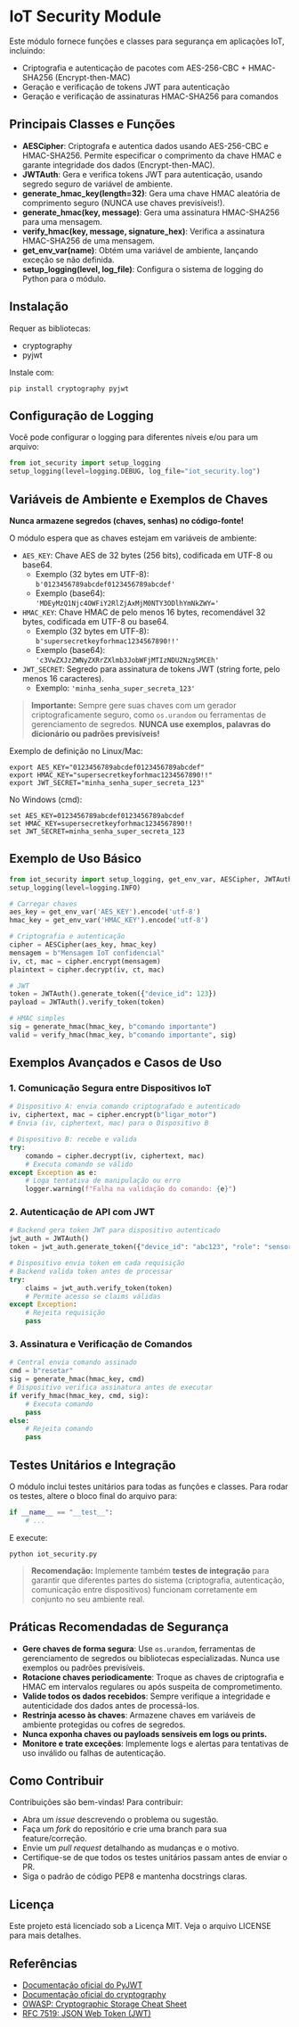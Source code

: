 # IoT Security Module

Este módulo fornece funções e classes para segurança em aplicações IoT, incluindo:
- Criptografia e autenticação de pacotes com AES-256-CBC + HMAC-SHA256 (Encrypt-then-MAC)
- Geração e verificação de tokens JWT para autenticação
- Geração e verificação de assinaturas HMAC-SHA256 para comandos

## Principais Classes e Funções

- **AESCipher**: Criptografa e autentica dados usando AES-256-CBC e HMAC-SHA256. Permite especificar o comprimento da chave HMAC e garante integridade dos dados (Encrypt-then-MAC).
- **JWTAuth**: Gera e verifica tokens JWT para autenticação, usando segredo seguro de variável de ambiente.
- **generate_hmac_key(length=32)**: Gera uma chave HMAC aleatória de comprimento seguro (NUNCA use chaves previsíveis!).
- **generate_hmac(key, message)**: Gera uma assinatura HMAC-SHA256 para uma mensagem.
- **verify_hmac(key, message, signature_hex)**: Verifica a assinatura HMAC-SHA256 de uma mensagem.
- **get_env_var(name)**: Obtém uma variável de ambiente, lançando exceção se não definida.
- **setup_logging(level, log_file)**: Configura o sistema de logging do Python para o módulo.

## Instalação

Requer as bibliotecas:
- cryptography
- pyjwt

Instale com:
```
pip install cryptography pyjwt
```

## Configuração de Logging

Você pode configurar o logging para diferentes níveis e/ou para um arquivo:
```python
from iot_security import setup_logging
setup_logging(level=logging.DEBUG, log_file="iot_security.log")
```

## Variáveis de Ambiente e Exemplos de Chaves

**Nunca armazene segredos (chaves, senhas) no código-fonte!**

O módulo espera que as chaves estejam em variáveis de ambiente:
- `AES_KEY`: Chave AES de 32 bytes (256 bits), codificada em UTF-8 ou base64.
  - Exemplo (32 bytes em UTF-8): `b'0123456789abcdef0123456789abcdef'`
  - Exemplo (base64): `'MDEyMzQ1Njc4OWFiY2RlZjAxMjM0NTY3ODlhYmNkZWY='`
- `HMAC_KEY`: Chave HMAC de pelo menos 16 bytes, recomendável 32 bytes, codificada em UTF-8 ou base64.
  - Exemplo (32 bytes em UTF-8): `b'supersecretkeyforhmac1234567890!!'`
  - Exemplo (base64): `'c3VwZXJzZWNyZXRrZXlmb3JobWFjMTIzNDU2Nzg5MCEh'`
- `JWT_SECRET`: Segredo para assinatura de tokens JWT (string forte, pelo menos 16 caracteres).
  - Exemplo: `'minha_senha_super_secreta_123'`

> **Importante:** Sempre gere suas chaves com um gerador criptograficamente seguro, como `os.urandom` ou ferramentas de gerenciamento de segredos. **NUNCA use exemplos, palavras do dicionário ou padrões previsíveis!**

Exemplo de definição no Linux/Mac:
```
export AES_KEY="0123456789abcdef0123456789abcdef"
export HMAC_KEY="supersecretkeyforhmac1234567890!!"
export JWT_SECRET="minha_senha_super_secreta_123"
```
No Windows (cmd):
```
set AES_KEY=0123456789abcdef0123456789abcdef
set HMAC_KEY=supersecretkeyforhmac1234567890!!
set JWT_SECRET=minha_senha_super_secreta_123
```

## Exemplo de Uso Básico

```python
from iot_security import setup_logging, get_env_var, AESCipher, JWTAuth, generate_hmac, verify_hmac
setup_logging(level=logging.INFO)

# Carregar chaves
aes_key = get_env_var('AES_KEY').encode('utf-8')
hmac_key = get_env_var('HMAC_KEY').encode('utf-8')

# Criptografia e autenticação
cipher = AESCipher(aes_key, hmac_key)
mensagem = b"Mensagem IoT confidencial"
iv, ct, mac = cipher.encrypt(mensagem)
plaintext = cipher.decrypt(iv, ct, mac)

# JWT
token = JWTAuth().generate_token({"device_id": 123})
payload = JWTAuth().verify_token(token)

# HMAC simples
sig = generate_hmac(hmac_key, b"comando importante")
valid = verify_hmac(hmac_key, b"comando importante", sig)
```

## Exemplos Avançados e Casos de Uso

### 1. Comunicação Segura entre Dispositivos IoT
```python
# Dispositivo A: envia comando criptografado e autenticado
iv, ciphertext, mac = cipher.encrypt(b"ligar_motor")
# Envia (iv, ciphertext, mac) para o Dispositivo B

# Dispositivo B: recebe e valida
try:
    comando = cipher.decrypt(iv, ciphertext, mac)
    # Executa comando se válido
except Exception as e:
    # Loga tentativa de manipulação ou erro
    logger.warning(f"Falha na validação do comando: {e}")
```

### 2. Autenticação de API com JWT
```python
# Backend gera token JWT para dispositivo autenticado
jwt_auth = JWTAuth()
token = jwt_auth.generate_token({"device_id": "abc123", "role": "sensor"})

# Dispositivo envia token em cada requisição
# Backend valida token antes de processar
try:
    claims = jwt_auth.verify_token(token)
    # Permite acesso se claims válidas
except Exception:
    # Rejeita requisição
    pass
```

### 3. Assinatura e Verificação de Comandos
```python
# Central envia comando assinado
cmd = b"resetar"
sig = generate_hmac(hmac_key, cmd)
# Dispositivo verifica assinatura antes de executar
if verify_hmac(hmac_key, cmd, sig):
    # Executa comando
    pass
else:
    # Rejeita comando
    pass
```

## Testes Unitários e Integração

O módulo inclui testes unitários para todas as funções e classes. Para rodar os testes, altere o bloco final do arquivo para:
```python
if __name__ == "__test__":
    # ...
```
E execute:
```
python iot_security.py
```

> **Recomendação:** Implemente também **testes de integração** para garantir que diferentes partes do sistema (criptografia, autenticação, comunicação entre dispositivos) funcionam corretamente em conjunto no seu ambiente real.

## Práticas Recomendadas de Segurança

- **Gere chaves de forma segura**: Use `os.urandom`, ferramentas de gerenciamento de segredos ou bibliotecas especializadas. Nunca use exemplos ou padrões previsíveis.
- **Rotacione chaves periodicamente**: Troque as chaves de criptografia e HMAC em intervalos regulares ou após suspeita de comprometimento.
- **Valide todos os dados recebidos**: Sempre verifique a integridade e autenticidade dos dados antes de processá-los.
- **Restrinja acesso às chaves**: Armazene chaves em variáveis de ambiente protegidas ou cofres de segredos.
- **Nunca exponha chaves ou payloads sensíveis em logs ou prints.**
- **Monitore e trate exceções**: Implemente logs e alertas para tentativas de uso inválido ou falhas de autenticação.

## Como Contribuir

Contribuições são bem-vindas! Para contribuir:
- Abra um *issue* descrevendo o problema ou sugestão.
- Faça um *fork* do repositório e crie uma branch para sua feature/correção.
- Envie um *pull request* detalhando as mudanças e o motivo.
- Certifique-se de que todos os testes unitários passam antes de enviar o PR.
- Siga o padrão de código PEP8 e mantenha docstrings claras.

## Licença

Este projeto está licenciado sob a Licença MIT. Veja o arquivo LICENSE para mais detalhes.

## Referências
- [Documentação oficial do PyJWT](https://pyjwt.readthedocs.io/en/stable/)
- [Documentação oficial do cryptography](https://cryptography.io/en/latest/)
- [OWASP: Cryptographic Storage Cheat Sheet](https://cheatsheetseries.owasp.org/cheatsheets/Cryptographic_Storage_Cheat_Sheet.html)
- [RFC 7519: JSON Web Token (JWT)](https://datatracker.ietf.org/doc/html/rfc7519) 